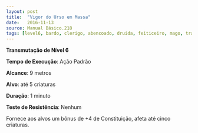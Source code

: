 ```yaml
---
layout: post
title:  "Vigor do Urso em Massa"
date:   2016-11-13
source: Manual Básico.218
tags: [level6, bardo, clerigo, abencoado, druida, feiticeiro, mago, transmutacao, padrao, metros, criatura, minuto, nenhum]
---
```


**Transmutação de Nível 6**

**Tempo de Execução**: Ação Padrão

**Alcance**: 9 metros

**Alvo**: até 5 criaturas

**Duração**: 1 minuto

**Teste de Resistência**: Nenhum

Fornece aos alvos um bônus de +4 de Constituição, afeta até cinco criaturas.
